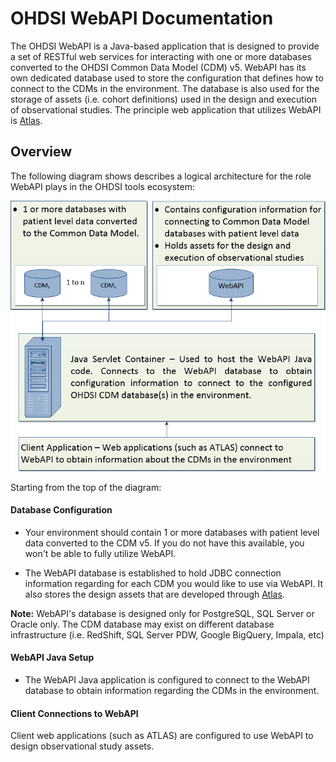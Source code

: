# OHDSI WebAPI Documentation

The OHDSI WebAPI is a Java-based application that is designed to provide a set of RESTful web services for interacting with one or more databases converted to the OHDSI Common Data Model (CDM) v5. WebAPI has its own dedicated database used to store the configuration that defines how to connect to the CDMs in the environment. The database is also used for the storage of assets (i.e. cohort definitions) used in the design and execution of observational studies. The principle web application that utilizes WebAPI is [Atlas](https://github.com/OHDSI/Atlas).

## Overview

The following diagram shows describes a logical architecture for the role  WebAPI plays in the OHDSI tools ecosystem:

<img src="images/WebAPI-Configuration.png">


Starting from the top of the diagram:

#### Database Configuration

- Your environment should contain 1 or more databases with patient level data converted to the CDM v5. If you do not have this available, you won't be able to fully utilize WebAPI.

- The WebAPI database is established to hold JDBC connection information regarding for each CDM you would like to use via WebAPI. It also stores the design assets that are developed through [Atlas](https://github.com/OHDSI/Atlas).

**Note:** WebAPI's database is designed only for PostgreSQL, SQL Server or Oracle only. The CDM database may exist on different database infrastructure (i.e. RedShift, SQL Server PDW, Google BigQuery, Impala, etc)

#### WebAPI Java Setup

- The WebAPI Java application is configured to connect to the WebAPI database to obtain information regarding the CDMs in the environment.

#### Client Connections to WebAPI

Client web applications (such as ATLAS) are configured to use WebAPI to design observational study assets.
